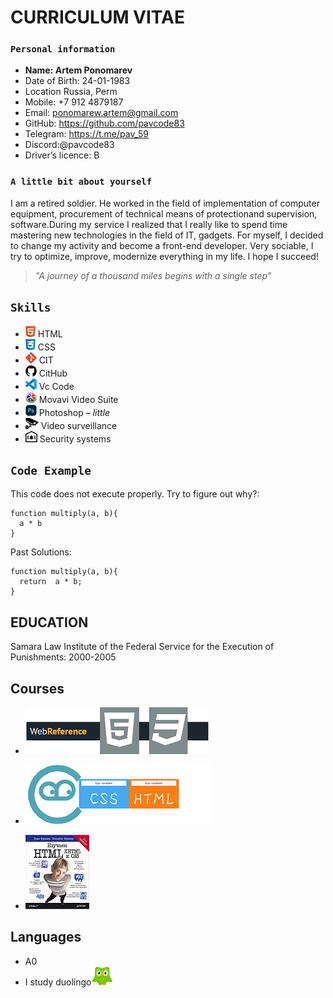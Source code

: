 # CURRICULUM VITAE 

### `Personal information`
* __Name:	Artem Ponomarev__
* Date of Birth:	24-01-1983
* Location	Russia, Perm
* Mobile:	+7 912 4879187
* Email: ponomarew.artem@gmail.com
* GitHub: https://github.com/pavcode83 
* Telegram: https://t.me/pav_59
* Discord:@pavcode83
* Driver’s licence:	B

### `A little bit about yourself`    

I am a retired soldier. He worked in the field of implementation of computer equipment, procurement of technical means of protectionand supervision, software.During my service I realized that I really like to spend time mastering new technologies in the field of IT, gadgets. For myself, I decided to change my activity and become a front-end developer. Very sociable, I try to optimize, improve, modernize everything in my life.  I hope I succeed!  
> *"A journey of a thousand miles begins with a single step"*
 
## `Skills`
* ![](image/HTML.png) HTML
* ![](image/CSS.png) CSS
* ![](image/git.png) CIT
* ![](image/github.png) CitHub
* ![](image/vs-code.png) Vc Code
* ![](image/movavi.png) Movavi Video Suite 
* ![](image/Photoshop.png) Photoshop – _little_
* ![](image/Videosurveillance.png) Video surveillance
* ![](image/Securitysystems.png) Security systems

## `Code Example`
This code does not execute properly. Try to figure out why?:  
```
function multiply(a, b){
  a * b
}
```
Past Solutions:
```
function multiply(a, b){
  return  a * b;
}
```  
## EDUCATION
Samara Law Institute of the Federal Service for the Execution of Punishments:  2000-2005

## Courses
* [![webref](image/webref.png)](https://webref.ru/course)  

* [![ru.code-basics](image/Rucode.png)](https://ru.code-basics.com/)

* [![Head First HTML and CSS, 2nd edition](image/Head.png)](https://wickedlysmart.com/hfhtmlcss/)

## Languages 
* A0
* I study duolingo[![duolingo](image/duo.png)](https://www.duolingo.com/)
